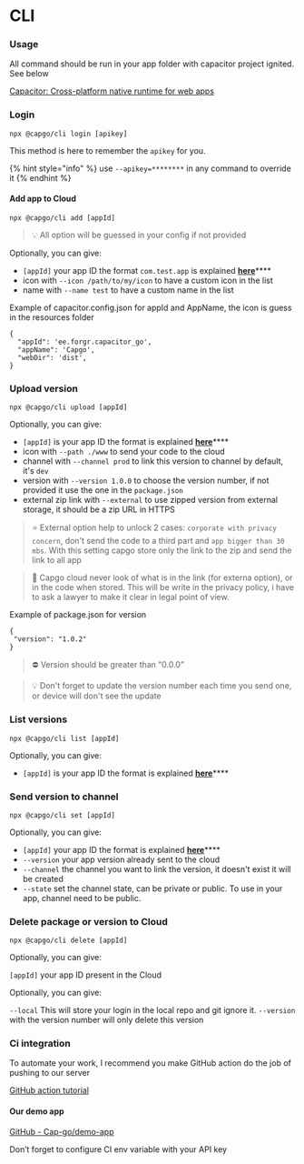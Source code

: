 # CLI

### Usage

All command should be run in your app folder with capacitor project ignited. See below

[Capacitor: Cross-platform native runtime for web apps](https://capacitorjs.com/docs/getting-started)

### **Login**

`npx @capgo/cli login [apikey]`&#x20;

This method is here to remember the `apikey` for you.&#x20;

{% hint style="info" %}
use `--apikey=********` in any command to override it
{% endhint %}

#### **Add app to Cloud**

`npx @capgo/cli add [appId]`&#x20;

> 💡 All option will be guessed in your config if not provided

Optionally, you can give:

* `[appId]` your app ID the format `com.test.app` is explained [**here**](https://capacitorjs.com/docs/cli/commands/init)****
* icon with `--icon /path/to/my/icon` to have a custom icon in the list
* name with `--name test` to have a custom name in the list

Example of capacitor.config.json for appId and AppName, the icon is guess in the resources folder

```
{
  "appId": 'ee.forgr.capacitor_go',
  "appName": 'Capgo',
  "webDir": 'dist',
}
```

### Upload **version**

`npx @capgo/cli upload [appId]`&#x20;

Optionally, you can give:

* `[appId]` is your app ID the format is explained [**here**](https://capacitorjs.com/docs/cli/commands/init)****
* icon with `--path ./www` to send your code to the cloud
* channel with `--channel prod` to link this version to channel by default, it's `dev`
* version with `--version 1.0.0` to choose the version number, if not provided it use the one in the `package.json`
* external zip link with `--external` to use zipped version from external storage, it should be a zip URL in HTTPS

> ⭐️ External option help to unlock 2 cases: `corporate with privacy concern`, don't send the code to a third part and `app bigger than 30 mbs`. With this setting capgo store only the link to the zip and send the link to all app

> 👀 Capgo cloud never look of what is in the link (for externa option), or in the code when stored. This will be write in the privacy policy, i have to ask a lawyer to make it clear in legal point of view.

Example of package.json for version

```
{
 "version": "1.0.2"
}
```

> ⛔ Version should be greater than “0.0.0”

> 💡 Don't forget to update the version number each time you send one, or device will don't see the update

### **List versions**

`npx @capgo/cli list [appId]`&#x20;

Optionally, you can give:

* `[appId]` is your app ID the format is explained [**here**](https://capacitorjs.com/docs/cli/commands/init)****

### **Send version to channel**

`npx @capgo/cli set [appId]`&#x20;

Optionally, you can give:

* `[appId]` your app ID the format is explained [**here**](https://capacitorjs.com/docs/cli/commands/init)****
* `--version` your app version already sent to the cloud
* `--channel` the channel you want to link the version, it doesn't exist it will be created
* `--state` set the channel state, can be private or public. To use in your app, channel need to be public.

### **Delete package or version to Cloud**

`npx @capgo/cli delete [appId]`&#x20;

Optionally, you can give:

`[appId]` your app ID present in the Cloud

Optionally, you can give:

`--local` This will store your login in the local repo and git ignore it. `--version` with the version number will only delete this version

### Ci integration

To automate your work, I recommend you make GitHub action do the job of pushing to our server

[GitHub action tutorial](https://capgo.app/blog/automatic-build-and-release-with-github-actions)

#### Our demo app

[GitHub - Cap-go/demo-app](https://github.com/Cap-go/demo-app)

Don’t forget to configure CI env variable with your API key
